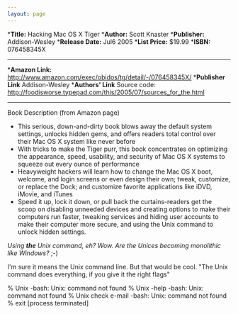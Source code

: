 ```yaml
---
layout: page
---
```





***Title:**
Hacking Mac OS X Tiger
***Author:**
Scott Knaster
***Publisher:**
Addison-Wesley
***Release Date:**
Jul6 2005
***List Price:**
$19.99
***ISBN:**
076458345X


----

***Amazon Link:**
http://www.amazon.com/exec/obidos/tg/detail/-/076458345X/
***Publisher Link**
Addison-Wesley
***Authors' Link**
Source code:  http://foodisworse.typepad.com/this/2005/07/sources_for_the.html



----

Book Description (from Amazon page)

* This serious, down-and-dirty book blows away the default system settings, unlocks hidden gems, and offers readers total control over their Mac OS X system like never before
* With tricks to make the Tiger purr, this book concentrates on optimizing the appearance, speed, usability, and security of Mac OS X systems to squeeze out every ounce of performance
* Heavyweight hackers will learn how to change the Mac OS X boot, welcome, and login screens or even design their own; tweak, customize, or replace the Dock; and customize favorite applications like iDVD, iMovie, and iTunes
* Speed it up, lock it down, or pull back the curtains-readers get the scoop on disabling unneeded devices and creating options to make their computers run faster, tweaking services and hiding user accounts to make their computer more secure, and using the Unix command to unlock hidden settings.


*Using **the** Unix command, eh? Wow. Are the Unices becoming monolithic like Windows?* ;-)

I'm sure it means the Unix command line. But that would be cool. "The Unix command does everything, if you give it the right flags"

    
% Unix
-bash: Unix: command not found
% Unix -help
-bash: Unix: command not found
% Unix check e-mail
-bash: Unix: command not found
% exit
[process terminated]
